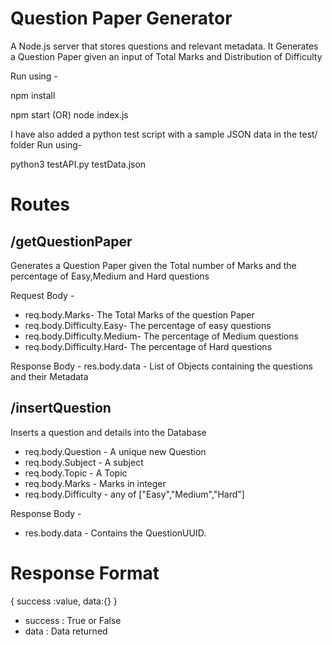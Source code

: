 ﻿
# Question Paper Generator
A Node.js server that stores questions and relevant metadata.
It Generates a Question Paper given an input of Total Marks and Distribution of Difficulty

Run using -

npm install

npm start (OR) node index.js

I have also added a python test script with a sample JSON data in the test/ folder
Run using-
 
 python3 testAPI.py testData.json

# Routes

## /getQuestionPaper

Generates a Question Paper given the Total number of Marks and the percentage of Easy,Medium and Hard questions
 
Request Body - 
 - req.body.Marks- The Total Marks of the question Paper
 -  req.body.Difficulty.Easy- The percentage of easy questions
 -  req.body.Difficulty.Medium- The percentage of Medium questions
 -  req.body.Difficulty.Hard- The percentage of Hard questions

 
 Response Body -
 res.body.data  - List of Objects containing the questions and their Metadata 



## /insertQuestion

Inserts a question and details into the Database
    
 - req.body.Question - A unique new Question  
 - req.body.Subject - A subject
 - req.body.Topic - A Topic
 - req.body.Marks - Marks in integer
 - req.body.Difficulty - any of ["Easy","Medium","Hard"]

 Response Body - 
 - res.body.data  - Contains the QuestionUUID.

 
# Response Format

{
success :value,
data:{}
}

 - success  : True or False
 - data : Data returned 
 
